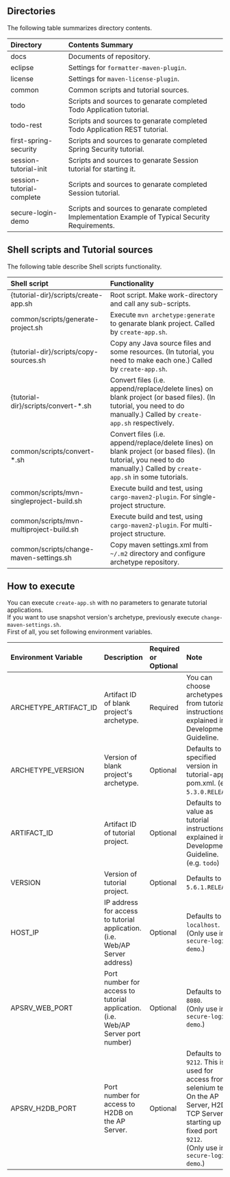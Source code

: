 ## Directories
The following table summarizes directory contents.

| Directory | Contents Summary |
|:------------- |:----------------- |
| docs | Documents of repository. |
| eclipse | Settings for ``formatter-maven-plugin``. |
| license | Settings for ``maven-license-plugin``. |
| common | Common scripts and tutorial sources. |
| todo | Scripts and sources to genarate completed Todo Application tutorial. |
| todo-rest | Scripts and sources to genarate completed Todo Application REST tutorial. |
| first-spring-security | Scripts and sources to genarate completed Spring Security tutorial. |
| session-tutorial-init | Scripts and sources to genarate Session tutorial for starting it. |
| session-tutorial-complete | Scripts and sources to genarate completed Session tutorial. |
| secure-login-demo | Scripts and sources to genarate completed Implementation Example of Typical Security Requirements. |

## Shell scripts and Tutorial sources
The following table describe Shell scripts functionality.

| Shell script | Functionality |
|:------------- |:----------------- |
| {tutorial-dir}/scripts/create-app.sh | Root script. Make work-directory and call any sub-scripts. |
| common/scripts/generate-project.sh | Execute ``mvn archetype:generate`` to genarate blank project. Called by ``create-app.sh``. |
| {tutorial-dir}/scripts/copy-sources.sh | Copy any Java source files and some resources. (In tutorial, you need to make each one.) Called by ``create-app.sh``. |
| {tutorial-dir}/scripts/convert-*.sh | Convert files (i.e. append/replace/delete lines) on blank project (or based files). (In tutorial, you need to do manually.) Called by ``create-app.sh`` respectively. |
| common/scripts/convert-*.sh | Convert files (i.e. append/replace/delete lines) on blank project (or based files). (In tutorial, you need to do manually.) Called by ``create-app.sh`` in some tutorials. |
| common/scripts/mvn-singleproject-build.sh | Execute build and test, using ``cargo-maven2-plugin``. For single-project structure. |
| common/scripts/mvn-multiproject-build.sh | Execute build and test, using ``cargo-maven2-plugin``. For multi-project structure. |
| common/scripts/change-maven-settings.sh | Copy maven settings.xml from ``~/.m2`` directory and configure archetype repository. |

## How to execute
You can execute ``create-app.sh`` with no parameters to genarate tutorial applications.  
If you want to use snapshot version's archetype, previously execute ``change-maven-settings.sh``.  
First of all, you set following environment variables.

| Environment Variable | Description | Required or Optional | Note |
|:------------- |:----------------- |:----------------- |:----------------- |
| ARCHETYPE_ARTIFACT_ID | Artifact ID of blank project's archetype. | Required | You can choose archetypes from tutorial instructions explained in Development Guideline. |
| ARCHETYPE_VERSION | Version of blank project's archetype. | Optional | Defaults to specified version in tutorial-apps pom.xml. (e.g. ``5.3.0.RELEASE``) |
| ARTIFACT_ID | Artifact ID of tutorial project. | Optional | Defaults to value as tutorial instructions explained in Development Guideline. (e.g. ``todo``) |
| VERSION | Version of tutorial project. | Optional | Defaults to ``5.6.1.RELEASE``.|
| HOST_IP | IP address for access to tutorial application. (i.e. Web/AP Server address) | Optional | Defaults to ``localhost``.<br> (Only use in ``secure-login-demo``.) |
| APSRV_WEB_PORT | Port number for access to tutorial application. (i.e. Web/AP Server port number) | Optional | Defaults to ``8080``.<br> (Only use in ``secure-login-demo``.) |
| APSRV_H2DB_PORT | Port number for access to H2DB on the AP Server. | Optional | Defaults to ``9212``. This is used for access from selenium test. On the AP Server, H2DB TCP Server starting up on fixed port ``9212``.<br> (Only use in ``secure-login-demo``.) |
